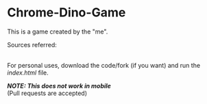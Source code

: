 # Chrome-Dino-Game

This is a game created by the "me".

Sources referred:  
&nbsp;&nbsp;&nbsp;&nbsp;

For personal uses, download the code/fork (if you want) and run the _index.html_ file.

**_NOTE: This does not work in mobile_**  
(Pull requests are accepted)

